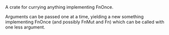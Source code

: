 A crate for currying anything implementing FnOnce.

Arguments can be passed one at a time, yielding a new something implementing FnOnce (and possibly FnMut and Fn) which can be called with one less argument.